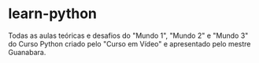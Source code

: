 # learn-python
Todas as aulas teóricas e desafios do "Mundo 1", "Mundo 2" e "Mundo 3" do Curso Python criado pelo "Curso em Vídeo" e apresentado pelo mestre Guanabara.
